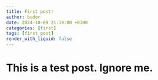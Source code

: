 ```yaml
---
title: First post!
author: budor
date: 2024-10-09 21:19:00 +0300
categories: [first]
tags: [first post]
render_with_liquid: false
---
```


# This is a test post. Ignore me.
